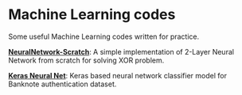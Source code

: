 # Machine Learning codes  

Some useful Machine Learning codes written for practice.  

**[NeuralNetwork-Scratch](https://github.com/ishmukul/MachineLearning/tree/master/NeuralNetwork-Scratch)**: A simple implementation of 2-Layer Neural Network from scratch for solving XOR problem.  

**[Keras Neural Net](https://github.com/ishmukul/MachineLearning/tree/master/Keras_examples)**: Keras based neural network classifier model for Banknote authentication dataset.

